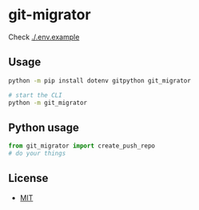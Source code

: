# git-migrator

Check [./.env.example](/.env.example)

## Usage

```bash
python -m pip install dotenv gitpython git_migrator

# start the CLI
python -m git_migrator
```

## Python usage

```python
from git_migrator import create_push_repo
# do your things
```

## License

- [MIT](LICENSE)
